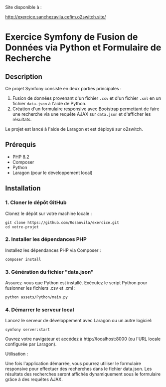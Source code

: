 Site disponible à :

http://exercice.sanchezavila.cefim.o2switch.site/


# Exercice Symfony de Fusion de Données via Python et Formulaire de Recherche

## Description
Ce projet Symfony consiste en deux parties principales :
1. Fusion de données provenant d'un fichier `.csv` et d'un fichier `.xml` en un fichier `data.json` à l'aide de Python.
2. Création d'un formulaire responsive avec Bootstrap permettant de faire une recherche via une requête AJAX sur `data.json` et d'afficher les résultats.

Le projet est lancé à l'aide de Laragon et est déployé sur o2switch.

## Prérequis
- PHP 8.2
- Composer
- Python
- Laragon (pour le développement local)

## Installation

### 1. Cloner le dépôt GitHub
Clonez le dépôt sur votre machine locale :
```
git clone https://github.com/Rosanvila/exercice.git
cd votre-projet
```

### 2. Installer les dépendances PHP
Installez les dépendances PHP via Composer :

```
composer install
```

### 3. Génération du fichier "data.json"
Assurez-vous que Python est installé. Exécutez le script Python pour fusionner les fichiers .csv et .xml :

```
python assets/Python/main.py
```

### 4. Démarrer le serveur local
Lancez le serveur de développement avec Laragon ou un autre logiciel:
```
symfony server:start
```

Ouvrez votre navigateur et accédez à http://localhost:8000 (ou l'URL locale configurée par Laragon).

Utilisation :

Une fois l'application démarrée, vous pourrez utiliser le formulaire responsive pour effectuer des recherches dans le fichier data.json. Les résultats des recherches seront affichés dynamiquement sous le formulaire grâce à des requêtes AJAX.





